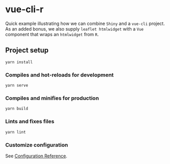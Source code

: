 # vue-cli-r

Quick example illustrating how we can combine `Shiny` and a `vue-cli` project.  As an added bonus, we also supply `leaflet htmlwidget` with a `Vue` component that wraps an `htmlwidget` from `R`.

## Project setup
```
yarn install
```

### Compiles and hot-reloads for development
```
yarn serve
```

### Compiles and minifies for production
```
yarn build
```

### Lints and fixes files
```
yarn lint
```

### Customize configuration
See [Configuration Reference](https://cli.vuejs.org/config/).
